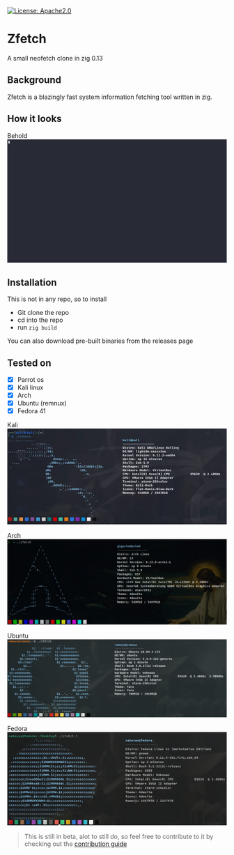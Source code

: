 [![License: Apache2.0](https://img.shields.io/badge/License-Apache_2.0-blue.svg)](https://opensource.org/licenses/apache-2-0) 

# Zfetch
A small neofetch clone in zig 0.13

## Background
Zfetch is a blazingly fast system information fetching tool written in zig.

## How it looks
Behold
![zfetch](zfetch.gif)

## Installation
This is not in any repo, so to install

- Git clone the repo
- cd into the repo
- run `zig build`

You can also download pre-built binaries from the releases page


## Tested on
- [x] Parrot os 
- [x] Kali linux 
- [x] Arch 
- [x] Ubuntu (remnux)
- [x] Fedora 41

Kali
![Kali](2025-03-11_15-43.png)

Arch
![Arch](arch.jpeg)

Ubuntu
![ubuntu](2025-03-11_15-55.png)

Fedora
![Fedora](2025-03-11_15-51.png)

> This is still in beta, alot to still do, so feel free to contribute to it by checking out the [contribution guide](https://github.com/pop-ecx/zfetch/blob/master/contributing.md)

